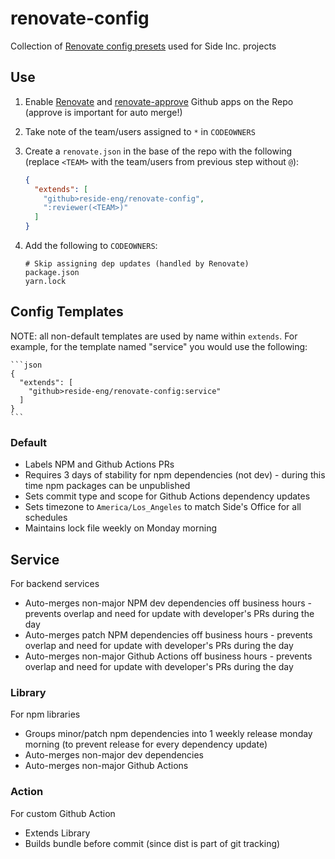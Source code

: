 # renovate-config

Collection of [Renovate config presets](https://docs.renovatebot.com/config-presets/) used for Side Inc. projects

## Use

1. Enable [Renovate](https://github.com/renovatebot/renovate) and [renovate-approve](https://github.com/renovatebot/renovate-approve-bot) Github apps on the Repo (approve is important for auto merge!)
1. Take note of the team/users assigned to `*` in `CODEOWNERS`
1. Create a `renovate.json` in the base of the repo with the following (replace `<TEAM>` with the team/users from previous step without `@`):

    ```json
    {
      "extends": [
        "github>reside-eng/renovate-config",
        ":reviewer(<TEAM>)"
      ]
    }
    ```

1. Add the following to `CODEOWNERS`:

    ```
    # Skip assigning dep updates (handled by Renovate)
    package.json
    yarn.lock
    ```

## Config Templates

NOTE: all non-default templates are used by name within `extends`. For example, for the template named "service" you would use the following:

    ```json
    {
      "extends": [
        "github>reside-eng/renovate-config:service"
      ]
    }
    ```

### Default

* Labels NPM and Github Actions PRs
* Requires 3 days of stability for npm dependencies (not dev) - during this time npm packages can be unpublished
* Sets commit type and scope for Github Actions dependency updates
* Sets timezone to `America/Los_Angeles` to match Side's Office for all schedules
* Maintains lock file weekly on Monday morning

## Service

For backend services

* Auto-merges non-major NPM dev dependencies off business hours - prevents overlap and need for update with developer's PRs during the day
* Auto-merges patch NPM dependencies off business hours - prevents overlap and need for update with developer's PRs during the day
* Auto-merges non-major Github Actions off business hours - prevents overlap and need for update with developer's PRs during the day

### Library

For npm libraries

* Groups minor/patch npm dependencies into 1 weekly release monday morning (to prevent release for every dependency update)
* Auto-merges non-major dev dependencies
* Auto-merges non-major Github Actions

### Action

For custom Github Action

* Extends Library
* Builds bundle before commit (since dist is part of git tracking)
